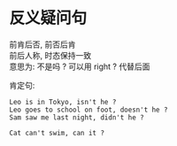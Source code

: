 # 反义疑问句

前肯后否, 前否后肯 \
前后人称, 时态保持一致 \
意思为: 不是吗 ? 可以用 right ? 代替后面



肯定句:
```text
Leo is in Tokyo, isn't he ?
Leo goes to school on foot, doesn't he ?
Sam saw me last night, didn't he ?

Cat can't swim, can it ?
```